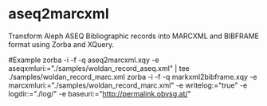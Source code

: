# aseq2marcxml
Transform Aleph ASEQ Bibliographic records into MARCXML and BIBFRAME format using Zorba and XQuery.

#Example
zorba  -i -f -q aseq2marcxml.xqy  -e aseqxmluri:="./samples/woldan_record_aseq.xml" |  tee ./samples/woldan_record_marc.xml
zorba  -i -f -q markxml2bibframe.xqy -e marcxmluri:="./samples/woldan_record_marc.xml" -e writelog:="true" -e logdir:="./log/" -e baseuri:="http://permalink.obvsg.at/"
